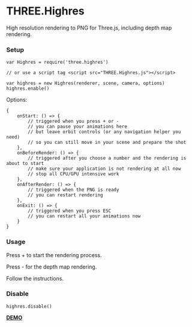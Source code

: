 # THREE.Highres

High resolution rendering to PNG for Three.js, including depth map rendering.


### Setup
```
var Highres = require('three.highres')

// or use a script tag <script src="THREE.Highres.js"></script>

var highres = new Highres(renderer, scene, camera, options)
highres.enable()
```

Options:

```
{
    onStart: () => {
        // triggered when you press + or -
        // you can pause your animations here
        // but leave orbit controls (or any navigation helper you need) 
        // so you can still move in your scene and prepare the shot
    },
    onBeforeRender: () => {
        // triggered after you choose a number and the rendering is about to start
        // make sure your application is not rendering at all now
        // stop all CPU/GPU intensive work
    },
    onAfterRender: () => {
        // triggered when the PNG is ready
        // you can restart rendering
    },
    onExit: () => {
        // triggered when you press ESC
        // you can restart all your animations now
    }
}
```


### Usage

Press + to start the rendering process.

Press - for the depth map rendering.

Follow the instructions.


### Disable
```
highres.disable()
```

**[DEMO](https://taseenb.github.io/THREE.Highres/demo/index.html)**

